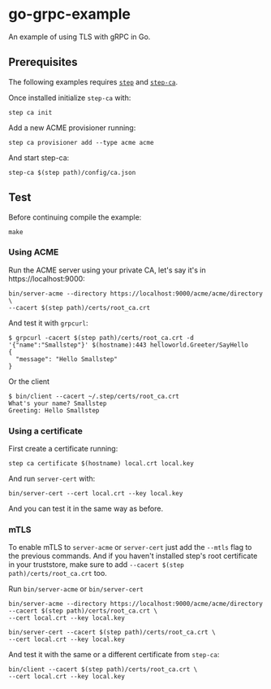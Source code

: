 # go-grpc-example

An example of using TLS with gRPC in Go.

## Prerequisites

The following examples requires [`step`](https://github.com/smallstep/cli/) and [`step-ca`](https://github.com/smallstep/certificates/).

Once installed initialize `step-ca` with:

```shell
step ca init
```

Add a new ACME provisioner running:

```shell
step ca provisioner add --type acme acme
```

And start step-ca:

```shell
step-ca $(step path)/config/ca.json
```

## Test

Before continuing compile the example:

```shell
make
```

### Using ACME

Run the ACME server using your private CA, let's say it's in https://localhost:9000:

```shell
bin/server-acme --directory https://localhost:9000/acme/acme/directory \
--cacert $(step path)/certs/root_ca.crt
```

And test it with `grpcurl`:

```shell
$ grpcurl -cacert $(step path)/certs/root_ca.crt -d '{"name":"Smallstep"}' $(hostname):443 helloworld.Greeter/SayHello
{
  "message": "Hello Smallstep"
}
```

Or the client

```shell
$ bin/client --cacert ~/.step/certs/root_ca.crt
What's your name? Smallstep
Greeting: Hello Smallstep
```

### Using a certificate

First create a certificate running:

```shell
step ca certificate $(hostname) local.crt local.key
```

And run `server-cert` with:

```shell
bin/server-cert --cert local.crt --key local.key 
```

And you can test it in the same way as before.

### mTLS

To enable mTLS to `server-acme` or `server-cert` just add the `--mtls` flag to
the previous commands. And if you haven't installed step's root certificate in
your truststore, make sure to add `--cacert $(step path)/certs/root_ca.crt` too.

Run `bin/server-acme` or `bin/server-cert`

```shell
bin/server-acme --directory https://localhost:9000/acme/acme/directory 
--cacert $(step path)/certs/root_ca.crt \
--cert local.crt --key local.key
```

```shell
bin/server-cert --cacert $(step path)/certs/root_ca.crt \
--cert local.crt --key local.key
```

And test it with the same or a different certificate from `step-ca`:

```shell
bin/client --cacert $(step path)/certs/root_ca.crt \
--cert local.crt --key local.key
```
